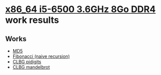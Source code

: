 # [x86_64 i5-6500 3.6GHz 8Go DDR4]({{site.baseurl}}/hosts/x86-64_i5-6500) work results

## Works

* [MD5]({{site.baseurl}}/results/x86-64_i5-6500/md5/1-2)
* [Fibonacci (naive recursion)]({{site.baseurl}}/results/x86-64_i5-6500/fibonacci-nr/1-2)
* [CLBG pidigits]({{site.baseurl}}/results/x86-64_i5-6500/clbg_pidigits/1-2)
* [CLBG mandelbrot]({{site.baseurl}}/results/x86-64_i5-6500/clbg_mandelbrot/1-2)
